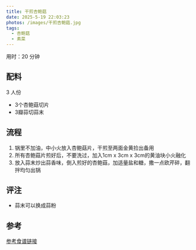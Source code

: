 ```yaml
---
title: 干煎杏鲍菇
date: 2025-5-19 22:03:23
photos: /images/干煎杏鲍菇.jpg
tags:
  - 杏鲍菇
  - 素菜
---
```


用时：20 分钟

## 配料

3 人份

- 3个杏鲍菇切片
- 3瓣蒜切蒜末

<!--more-->

## 流程

1. 锅里不加油，中小火放入杏鲍菇片，干煎至两面金黄捡出备用
2. 所有杏鲍菇片煎好后，不要洗过，加入1cm x 3cm x 3cm的黄油块小火融化
3. 放入蒜末炒出蒜香味，倒入煎好的杏鲍菇，加适量盐和糖，撒一点欧芹碎，翻拌均匀出锅

## 评注

- 蒜末可以换成蒜粉

## 参考

[参考食谱链接](http://xhslink.com/a/hI1IFAQF47Dcb "打开参考链接")
